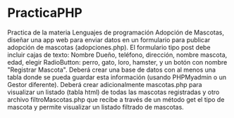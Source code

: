# PracticaPHP
Practica de la materia Lenguajes de programación
Adopción de Mascotas, diseñar una app web para enviar datos en un formulario para publicar adopción de mascotas (adopciones.php). El formulario tipo post debe incluir cajas de texto: Nombre Dueño, teléfono, dirección, nombre mascota, edad, elegir RadioButton: perro, gato, loro, hamster, y un botón con nombre "Registrar Mascota". Deberá crear una base de datos con al menos una tabla donde se pueda guardar esta información (usando PHPMyadmin o un Gestor diferente). Deberá crear adicionalmente mascotas.php para visualizar un listado (tabla html) de todas las mascotas registradas y otro archivo filtroMascotas.php que recibe a través de un método get el tipo de mascota y permite visualizar un listado filtrado de mascotas.
